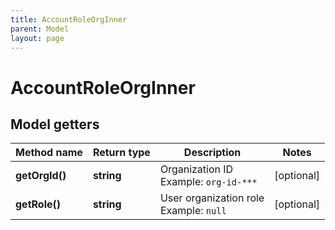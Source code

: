 ```yaml
---
title: AccountRoleOrgInner
parent: Model
layout: page
---
```


# AccountRoleOrgInner

## Model getters

Method name | Return type | Description | Notes
------------ | ------------- | ------------- | -------------
**getOrgId()** | **string** | Organization ID <br>Example: `org-id-***` | [optional]
**getRole()** | **string** | User organization role <br>Example: `null` | [optional]

